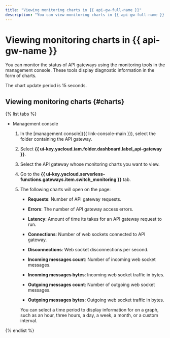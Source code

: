 ```yaml
---
title: "Viewing monitoring charts in {{ api-gw-full-name }}"
description: "You can view monitoring charts in {{ api-gw-full-name }} for such measures as the number of queries to an API gateway, number of errors accessing the API gateway, and the time of requests to the API server. To view the chart, click {{ api-gw-name }} in the folder with the API gateway you want to get details about. In the window that opens, select the API gateway that you want to view monitoring charts for."
---
```


# Viewing monitoring charts in {{ api-gw-name }}

You can monitor the status of API gateways using the monitoring tools in the management console. These tools display diagnostic information in the form of charts.

The chart update period is 15 seconds.

## Viewing monitoring charts {#charts}

{% list tabs %}

- Management console

   1. In the [management console]({{ link-console-main }}), select the folder containing the API gateway.
   1. Select **{{ ui-key.yacloud.iam.folder.dashboard.label_api-gateway }}**.
   1. Select the API gateway whose monitoring charts you want to view.
   1. Go to the **{{ ui-key.yacloud.serverless-functions.gateways.item.switch_monitoring }}** tab.
   1. The following charts will open on the page:

      * **Requests**: Number of API gateway requests.

      * **Errors**: The number of API gateway access errors.

      * **Latency**: Amount of time its takes for an API gateway request to run.

      * **Connections**: Number of web sockets connected to API gateway.

      * **Disconnections**: Web socket disconnections per second.

      * **Incoming messages count**: Number of incoming web socket messages.

      * **Incoming messages bytes**: Incoming web socket traffic in bytes.

      * **Outgoing messages count**: Number of outgoing web socket messages.

      * **Outgoing messages bytes**: Outgoing web socket traffic in bytes.

      You can select a time period to display information for on a graph, such as an hour, three hours, a day, a week, a month, or a custom interval.

{% endlist %}
